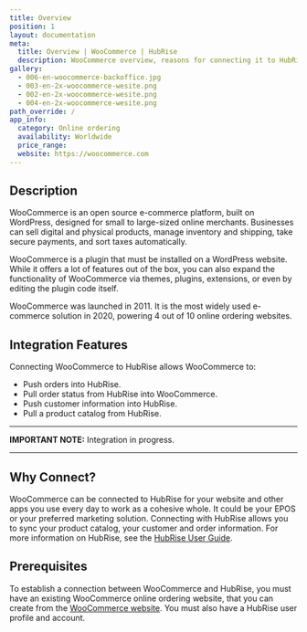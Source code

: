 ```yaml
---
title: Overview
position: 1
layout: documentation
meta:
  title: Overview | WooCommerce | HubRise
  description: WooCommerce overview, reasons for connecting it to HubRise and summary of integrated features. Synchronise data between your EPOS and your apps.
gallery:
  - 006-en-woocommerce-backoffice.jpg
  - 003-en-2x-woocommerce-wesite.png
  - 002-en-2x-woocommerce-wesite.png
  - 004-en-2x-woocommerce-wesite.png
path_override: /
app_info:
  category: Online ordering
  availability: Worldwide
  price_range:
  website: https://woocommerce.com
---
```


## Description

WooCommerce is an open source e-commerce platform, built on WordPress, designed for small to large-sized online merchants. Businesses can sell digital and physical products, manage inventory and shipping, take secure payments, and sort taxes automatically.

WooCommerce is a plugin that must be installed on a WordPress website. While it offers a lot of features out of the box, you can also expand the functionality of WooCommerce via themes, plugins, extensions, or even by editing the plugin code itself.

WooCommerce was launched in 2011. It is the most widely used e-commerce solution in 2020, powering 4 out of 10 online ordering websites.

## Integration Features

Connecting WooCommerce to HubRise allows WooCommerce to:

- Push orders into HubRise.
- Pull order status from HubRise into WooCommerce.
- Push customer information into HubRise.
- Pull a product catalog from HubRise.

---

**IMPORTANT NOTE:** Integration in progress.

---

## Why Connect?

WooCommerce can be connected to HubRise for your website and other apps you use every day to work as a cohesive whole. It could be your EPOS or your preferred marketing solution. Connecting with HubRise allows you to sync your product catalog, your customer and order information. For more information on HubRise, see the [HubRise User Guide](/docs).

## Prerequisites

To establish a connection between WooCommerce and HubRise, you must have an existing WooCommerce online ordering website, that you can create from the [WooCommerce website](https://woocommerce.com). You must also have a HubRise user profile and account.
